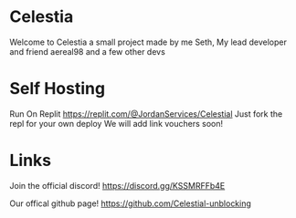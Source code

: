 # Celestia
Welcome to Celestia a small project made by me Seth, My lead developer and friend aereal98 and a few other devs



# Self Hosting
Run On Replit
https://replit.com/@JordanServices/Celestial
Just fork the repl for your own deploy
We will add link vouchers soon!

# Links
Join the official discord!
https://discord.gg/KSSMRFFb4E

Our offical github page!
https://github.com/Celestial-unblocking




